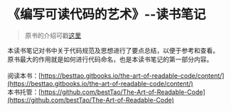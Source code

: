 
# 《编写可读代码的艺术》--读书笔记
> 原书的介绍可戳[这里](https://book.douban.com/subject/10797189/)

本读书笔记对书中关于代码规范及思想进行了要点总结，以便于参考和查看。<br/>
原书最大的作用就是如何进行代码命名，也是本读书笔记的第一部分内容。<br/><br/>
阅读本书：[https://besttao.gitbooks.io/the-art-of-readable-code/content/](https://besttao.gitbooks.io/the-art-of-readable-code/content/)<br/>
本书托管：[https://github.com/bestTao/The-Art-of-Readable-Code](https://github.com/bestTao/The-Art-of-Readable-Code)
